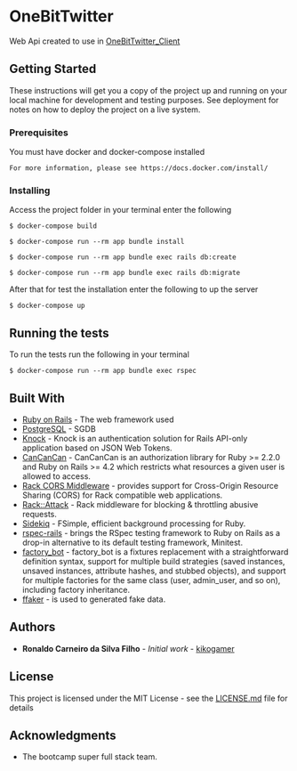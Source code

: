 # OneBitTwitter

Web Api created to use in [OneBitTwitter_Client](https://github.com/kikogamer/OneBitTwitter_Client)

## Getting Started

These instructions will get you a copy of the project up and running on your local machine for development and testing purposes. See deployment for notes on how to deploy the project on a live system.

### Prerequisites

You must have docker and docker-compose installed

```
For more information, please see https://docs.docker.com/install/ 
```

### Installing

Access the project folder in your terminal enter the following

```
$ docker-compose build
```

```
$ docker-compose run --rm app bundle install
```

```
$ docker-compose run --rm app bundle exec rails db:create
```

```
$ docker-compose run --rm app bundle exec rails db:migrate
```
After that for test the installation enter the following to up the server

```
$ docker-compose up
```
## Running the tests

To run the tests run the following in your terminal

```
$ docker-compose run --rm app bundle exec rspec
```
## Built With

* [Ruby on Rails](https://rubyonrails.org/) - The web framework used
* [PostgreSQL](https://www.postgresql.org/) - SGDB
* [Knock](https://github.com/nsarno/knock) - Knock is an authentication solution for Rails API-only application based on JSON Web Tokens.
* [CanCanCan](https://github.com/CanCanCommunity/cancancan) - CanCanCan is an authorization library for Ruby >= 2.2.0 and Ruby on Rails >= 4.2 which restricts what resources a given user is allowed to access.
* [Rack CORS Middleware](https://github.com/cyu/rack-cors) - provides support for Cross-Origin Resource Sharing (CORS) for Rack compatible web applications.
* [Rack::Attack](https://github.com/kickstarter/rack-attack) - Rack middleware for blocking & throttling abusive requests.
* [Sidekiq](https://github.com/mperham/sidekiq) - FSimple, efficient background processing for Ruby.
* [rspec-rails](https://github.com/rspec/rspec-rails) - brings the RSpec testing framework to Ruby on Rails as a drop-in alternative to its default testing framework, Minitest.
* [factory_bot](https://github.com/thoughtbot/factory_bot) - factory_bot is a fixtures replacement with a straightforward definition syntax, support for multiple build strategies (saved instances, unsaved instances, attribute hashes, and stubbed objects), and support for multiple factories for the same class (user, admin_user, and so on), including factory inheritance.
* [ffaker](https://github.com/ffaker/ffaker) - is used to generated fake data.

## Authors

* **Ronaldo Carneiro da Silva Filho** - *Initial work* - [kikogamer](https://github.com/kikogamer)

## License

This project is licensed under the MIT License - see the [LICENSE.md](LICENSE.md) file for details

## Acknowledgments

* The bootcamp super full stack team.
